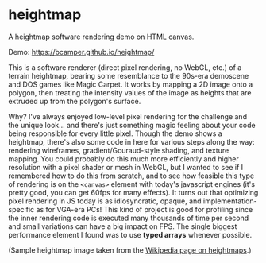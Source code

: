 heightmap
=========

A heightmap software rendering demo on HTML canvas.

Demo: https://bcamper.github.io/heightmap/

This is a software renderer (direct pixel rendering, no WebGL, etc.) of a terrain heightmap, bearing some resemblance to the 90s-era demoscene and DOS games like Magic Carpet. 
It works by mapping a 2D image onto a polygon, then treating the intensity values of the image as heights that are extruded up from the polygon's surface.

Why? I've always enjoyed low-level pixel rendering for the challenge and the unique look... and there's just something magic feeling about your code being responsible for every little pixel.
Though the demo shows a heightmap, there's also some code in here for various steps along the way: rendering wireframes, gradient/Gouraud-style shading, and texture mapping.
You could probably do this much more efficiently and higher resolution with a pixel shader or mesh in WebGL, 
but I wanted to see if I remembered how to do this from scratch, and to see how feasible this type of rendering is on the ```<canvas>``` element with today's javascript engines (it's pretty good, you can get 60fps for many effects). 
It turns out that optimizing pixel rendering in JS today is as idiosyncratic, opaque, and implementation-specific as for VGA-era PCs! 
This kind of project is good for profiling since the inner rendering code is executed many thousands of time per second and small variations can have a big impact on FPS. 
The single biggest performance element I found was to use **typed arrays** whenever possible.

(Sample heightmap image taken from the [Wikipedia page on heightmaps](http://en.wikipedia.org/wiki/Heightmap).)
